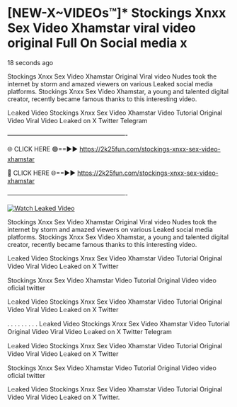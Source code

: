 # [NEW-X~VIDEOs™]* Stockings Xnxx Sex Video Xhamstar viral video original Full On Social media x

18 seconds ago

Stockings Xnxx Sex Video Xhamstar Original Viral video Nudes took the internet by storm and amazed viewers on various Leaked social media platforms. Stockings Xnxx Sex Video Xhamstar, a young and talented digital creator, recently became famous thanks to this interesting video.

L𝚎aked Video Stockings Xnxx Sex Video Xhamstar Video Tutorial Original Video Viral Video L𝚎aked on X Twitter Telegram

———————————————————-

🌐 CLICK HERE 🟢==►► https://2k25fun.com/stockings-xnxx-sex-video-xhamstar

🔴 CLICK HERE 🌐==►► https://2k25fun.com/stockings-xnxx-sex-video-xhamstar

———————————————————-

[![Watch Leaked Video](https://miro.medium.com/v2/resize:fit:828/format:webp/1*cilzJN44JGOrTw9NJCrNHA.gif "Watch Leaked Video")](https://2k25fun.com/stockings-xnxx-sex-video-xhamstar)

Stockings Xnxx Sex Video Xhamstar Original Viral video Nudes took the internet by storm and amazed viewers on various Leaked social media platforms. Stockings Xnxx Sex Video Xhamstar, a young and talented digital creator, recently became famous thanks to this interesting video.

L𝚎aked Video Stockings Xnxx Sex Video Xhamstar Video Tutorial Original Video Viral Video L𝚎aked on X Twitter

Stockings Xnxx Sex Video Xhamstar Video Tutorial Original Video video oficial twitter

L𝚎aked Video Stockings Xnxx Sex Video Xhamstar Video Tutorial Original Video Viral Video L𝚎aked on X Twitter

. . . . . . . . . L𝚎aked Video Stockings Xnxx Sex Video Xhamstar Video Tutorial Original Video Viral Video L𝚎aked on X Twitter Telegram

L𝚎aked Video Stockings Xnxx Sex Video Xhamstar Video Tutorial Original Video Viral Video L𝚎aked on X Twitter

Stockings Xnxx Sex Video Xhamstar Video Tutorial Original Video video oficial twitter

L𝚎aked Video Stockings Xnxx Sex Video Xhamstar Video Tutorial Original Video Viral Video L𝚎aked on X Twitter.